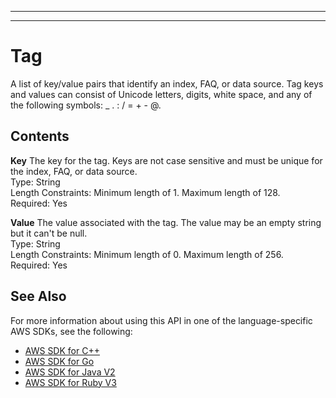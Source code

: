 --------

--------

# Tag<a name="API_Tag"></a>

A list of key/value pairs that identify an index, FAQ, or data source\. Tag keys and values can consist of Unicode letters, digits, white space, and any of the following symbols: \_ \. : / = \+ \- @\.

## Contents<a name="API_Tag_Contents"></a>

 **Key**   <a name="Kendra-Type-Tag-Key"></a>
The key for the tag\. Keys are not case sensitive and must be unique for the index, FAQ, or data source\.  
Type: String  
Length Constraints: Minimum length of 1\. Maximum length of 128\.  
Required: Yes

 **Value**   <a name="Kendra-Type-Tag-Value"></a>
The value associated with the tag\. The value may be an empty string but it can't be null\.  
Type: String  
Length Constraints: Minimum length of 0\. Maximum length of 256\.  
Required: Yes

## See Also<a name="API_Tag_SeeAlso"></a>

For more information about using this API in one of the language\-specific AWS SDKs, see the following:
+  [ AWS SDK for C\+\+](https://docs.aws.amazon.com/goto/SdkForCpp/kendra-2019-02-03/Tag) 
+  [ AWS SDK for Go](https://docs.aws.amazon.com/goto/SdkForGoV1/kendra-2019-02-03/Tag) 
+  [ AWS SDK for Java V2](https://docs.aws.amazon.com/goto/SdkForJavaV2/kendra-2019-02-03/Tag) 
+  [ AWS SDK for Ruby V3](https://docs.aws.amazon.com/goto/SdkForRubyV3/kendra-2019-02-03/Tag) 